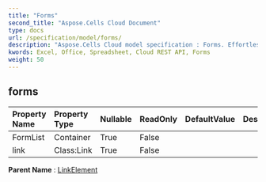 ```yaml
---
title: "Forms"
second_title: "Aspose.Cells Cloud Document"
type: docs
url: /specification/model/forms/
description: "Aspose.Cells Cloud model specification : Forms. Effortlessly handle Excel and other spreadsheet documents with features like opening, generating, editing, splitting, merging, comparing, and converting."
kwords: Excel, Office, Spreadsheet, Cloud REST API, Forms
weight: 50
---
```


## **forms**

 

| Property Name | Property Type | Nullable |  ReadOnly | DefaultValue | Description | 
| :- | :- | :- |:- |  :- | :- |
| FormList | Container | True |  False |  |  |  
| link | Class:Link | True |  False |  |  |  

**Parent Name** : [LinkElement](/specification/model/linkelement)

